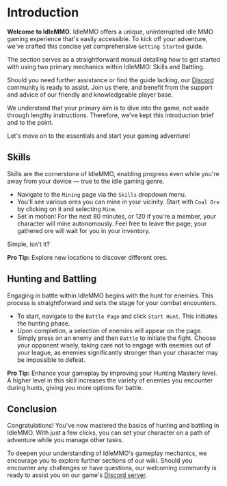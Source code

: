# Introduction

**Welcome to IdleMMO.** IdleMMO offers a unique, uninterrupted idle MMO gaming experience that's easily accessible. To kick off your adventure, we've crafted this concise yet comprehensive `Getting Started` guide.

The section serves as a straightforward manual detailing how to get started with using two primary mechanics within IdleMMO: Skills and Battling.

Should you need further assistance or find the guide lacking, our [Discord](https://discord.gg/nDGbr7AKkk) community is ready to assist. Join us there, and benefit from the support and advice of our friendly and knowledgeable player base.

We understand that your primary aim is to dive into the game, not wade through lengthy instructions. Therefore, we've kept this introduction brief and to the point.

Let's move on to the essentials and start your gaming adventure!

## Skills

Skills are the cornerstone of IdleMMO, enabling progress even while you're away from your device — true to the idle gaming genre.

- Navigate to the `Mining` page via the `Skills` dropdown menu.
- You’ll see various ores you can mine in your vicinity. Start with `Coal Ore` by clicking on it and selecting `Mine`.
- Set in motion! For the next 80 minutes, or 120 if you're a member, your character will mine autonomously. Feel free to leave the page; your gathered ore will wait for you in your inventory.

Simple, isn't it?

**Pro Tip:** Explore new locations to discover different ores.

## Hunting and Battling

Engaging in battle within IdleMMO begins with the hunt for enemies. This process is straightforward and sets the stage for your combat encounters.

- To start, navigate to the `Battle Page` and click `Start Hunt`. This initiates the hunting phase.
- Upon completion, a selection of enemies will appear on the page. Simply press on an enemy and then `Battle` to initiate the fight. Choose your opponent wisely, taking care not to engage with enemies out of your league, as enemies significantly stronger than your character may be impossible to defeat.

**Pro Tip:** Enhance your gameplay by improving your Hunting Mastery level. A higher level in this skill increases the variety of enemies you encounter during hunts, giving you more options for battle.

## Conclusion

Congratulations! You've now mastered the basics of hunting and battling in IdleMMO. With just a few clicks, you can set your character on a path of adventure while you manage other tasks.

To deepen your understanding of IdleMMO's gameplay mechanics, we encourage you to explore further sections of our wiki. Should you encounter any challenges or have questions, our welcoming community is ready to assist you on our game's [Discord server](https://discord.gg/nDGbr7AKkk).